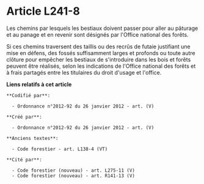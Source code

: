 # Article L241-8

Les chemins par lesquels les bestiaux doivent passer pour aller au pâturage et au panage et en revenir sont désignés par
l'Office national des forêts.

Si ces chemins traversent des taillis ou des recrûs de futaie justifiant une mise en défens, des fossés suffisamment larges
et profonds ou toute autre clôture pour empêcher les bestiaux de s'introduire dans les bois et forêts peuvent être réalisés,
selon les indications de l'Office national des forêts et à frais partagés entre les titulaires du droit d'usage et l'office.

**Liens relatifs à cet article**

	**Codifié par**:

	  - Ordonnance n°2012-92 du 26 janvier 2012 - art. (V)

	**Créé par**:

	  - Ordonnance n°2012-92 du 26 janvier 2012 - art. (V)

	**Anciens textes**:

	  - Code forestier - art. L138-4 (VT)

	**Cité par**:

	  - Code forestier (nouveau) - art. L275-11 (V)
	  - Code forestier (nouveau) - art. R141-13 (V)

